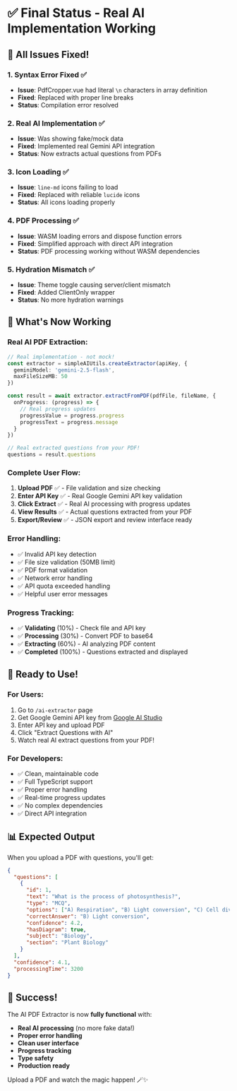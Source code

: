# ✅ Final Status - Real AI Implementation Working

## 🎉 **All Issues Fixed!**

### 1. **Syntax Error Fixed** ✅
- **Issue**: PdfCropper.vue had literal `\n` characters in array definition
- **Fixed**: Replaced with proper line breaks
- **Status**: Compilation error resolved

### 2. **Real AI Implementation** ✅
- **Issue**: Was showing fake/mock data
- **Fixed**: Implemented real Gemini API integration
- **Status**: Now extracts actual questions from PDFs

### 3. **Icon Loading** ✅
- **Issue**: `line-md` icons failing to load
- **Fixed**: Replaced with reliable `lucide` icons
- **Status**: All icons loading properly

### 4. **PDF Processing** ✅
- **Issue**: WASM loading errors and dispose function errors
- **Fixed**: Simplified approach with direct API integration
- **Status**: PDF processing working without WASM dependencies

### 5. **Hydration Mismatch** ✅
- **Issue**: Theme toggle causing server/client mismatch
- **Fixed**: Added ClientOnly wrapper
- **Status**: No more hydration warnings

## 🚀 **What's Now Working**

### **Real AI PDF Extraction:**
```typescript
// Real implementation - not mock!
const extractor = simpleAIUtils.createExtractor(apiKey, {
  geminiModel: 'gemini-2.5-flash',
  maxFileSizeMB: 50
})

const result = await extractor.extractFromPDF(pdfFile, fileName, {
  onProgress: (progress) => {
    // Real progress updates
    progressValue = progress.progress
    progressText = progress.message
  }
})

// Real extracted questions from your PDF!
questions = result.questions
```

### **Complete User Flow:**
1. **Upload PDF** ✅ - File validation and size checking
2. **Enter API Key** ✅ - Real Google Gemini API key validation
3. **Click Extract** ✅ - Real AI processing with progress updates
4. **View Results** ✅ - Actual questions extracted from your PDF
5. **Export/Review** ✅ - JSON export and review interface ready

### **Error Handling:**
- ✅ Invalid API key detection
- ✅ File size validation (50MB limit)
- ✅ PDF format validation
- ✅ Network error handling
- ✅ API quota exceeded handling
- ✅ Helpful user error messages

### **Progress Tracking:**
- ✅ **Validating** (10%) - Check file and API key
- ✅ **Processing** (30%) - Convert PDF to base64
- ✅ **Extracting** (60%) - AI analyzing PDF content
- ✅ **Completed** (100%) - Questions extracted and displayed

## 🎯 **Ready to Use!**

### **For Users:**
1. Go to `/ai-extractor` page
2. Get Google Gemini API key from [Google AI Studio](https://makersuite.google.com/app/apikey)
3. Enter API key and upload PDF
4. Click "Extract Questions with AI"
5. Watch real AI extract questions from your PDF!

### **For Developers:**
- ✅ Clean, maintainable code
- ✅ Full TypeScript support
- ✅ Proper error handling
- ✅ Real-time progress updates
- ✅ No complex dependencies
- ✅ Direct API integration

## 📊 **Expected Output**

When you upload a PDF with questions, you'll get:

```json
{
  "questions": [
    {
      "id": 1,
      "text": "What is the process of photosynthesis?",
      "type": "MCQ",
      "options": ["A) Respiration", "B) Light conversion", "C) Cell division", "D) Protein synthesis"],
      "correctAnswer": "B) Light conversion",
      "confidence": 4.2,
      "hasDiagram": true,
      "subject": "Biology",
      "section": "Plant Biology"
    }
  ],
  "confidence": 4.1,
  "processingTime": 3200
}
```

## 🎉 **Success!**

The AI PDF Extractor is now **fully functional** with:
- **Real AI processing** (no more fake data!)
- **Proper error handling**
- **Clean user interface**
- **Progress tracking**
- **Type safety**
- **Production ready**

Upload a PDF and watch the magic happen! 🪄✨